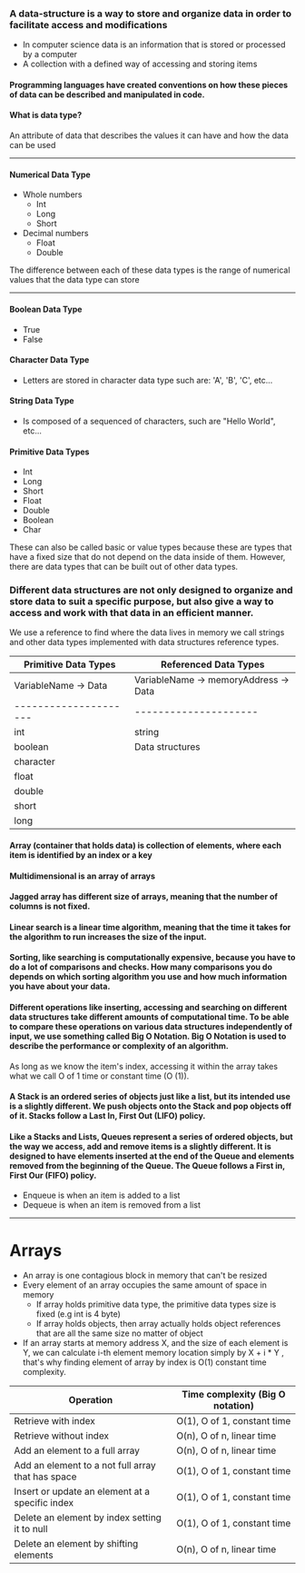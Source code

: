 ### A data-structure is a way to store and organize data in order to facilitate access and modifications

* In computer science data is an information that is stored or processed by a computer
* A collection with a defined way of accessing and storing items

#### Programming languages have created conventions on how these pieces of data can be described and manipulated in code.

#### What is data type?
An attribute of data that describes the values it can have and how the data can be used

---

#### Numerical Data Type

* Whole numbers
    * Int
    * Long
    * Short
* Decimal numbers
    * Float
    * Double

The difference between each of these data types is the range of numerical values that the data type can store

---

#### Boolean Data Type

* True
* False

#### Character Data Type

* Letters are stored in character data type such are: 'A', 'B', 'C', etc...

#### String Data Type

* Is composed of a sequenced of characters, such are "Hello World", etc...

#### Primitive Data Types

* Int
* Long
* Short
* Float
* Double
* Boolean
* Char

These can also be called basic or value types because these are types that have a fixed size that do not depend on the data inside of them.
However, there are data types that can be built out of other data types.  

### Different data structures are not only designed to organize and store data to suit a specific purpose, but also give a way to access and work with that data in an efficient manner.

We use a reference to find where the data lives in memory we call strings and other data types implemented with data structures reference types.

Primitive Data Types | Referenced Data Types
---------------------| ---------------------
VariableName -> Data | VariableName -> memoryAddress -> Data
---------------------| ---------------------
int                  | string
boolean              | Data structures
character            |
float                |
double               |
short                |
long                 |

#### Array (container that holds data) is collection of elements, where each item is identified by an index or a key
#### Multidimensional is an array of arrays
#### Jagged array has different size of arrays, meaning that the number of columns is not fixed.

#### Linear search is a linear time algorithm, meaning that the time it takes for the algorithm to run increases the size of the input.

#### Sorting, like searching is computationally expensive, because you have to do a lot of comparisons and checks. How many comparisons you do depends on which sorting algorithm you use and how much information you have about your data.

#### Different operations like inserting, accessing and searching on different data structures take different amounts of computational time. To be able to compare these operations on various data structures independently of input, we use something called Big O Notation. Big O Notation is used to describe the performance or complexity of an algorithm.

As long as we know the item's index, accessing it within the array takes what we call O of 1 time or constant time (O (1)).

#### A Stack is an ordered series of objects just like a list, but its intended use is a slightly different. We push objects onto the Stack and pop objects off of it. Stacks follow a Last In, First Out (LIFO) policy.

#### Like a Stacks and Lists, Queues represent a series of ordered objects, but the way we access, add and remove items is a slightly different. It is designed to have elements inserted at the end of the Queue and elements removed from the beginning of the Queue. The Queue follows a First in, First Our (FIFO) policy.

* Enqueue is when an item is added to a list
* Dequeue is when an item is removed from a list


---

# Arrays

* An array is one contagious block in memory that can't be resized
* Every element of an array occupies the same amount of space in memory
  * If array holds primitive data type, the primitive data types size is fixed (e.g int is 4 byte)
  * If array holds objects, then array actually holds object references that are all the same size no matter of object
* If an array starts at memory address X, and the size of each element is Y, we can calculate i-th element memory location simply by X + i * Y
, that's why finding element of array by index is O(1) constant time complexity.

Operation                                             | Time complexity (Big O notation)
------------------------------------------------------|---------------------------------
Retrieve with index                                   | O(1), O of 1, constant time
Retrieve without index                                | O(n), O of n, linear time
Add an element to a full array                        | O(n), O of n, linear time
Add an element to a not full array that has space     | O(1), O of 1, constant time
Insert or update an element at a specific index       | O(1), O of 1, constant time
Delete an element by index setting it to null         | O(1), O of 1, constant time
Delete an element by shifting elements                | O(n), O of n, linear time
